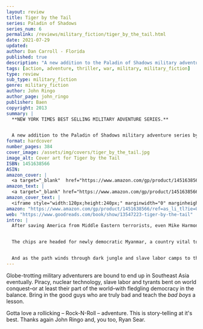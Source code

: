 ```yaml
---
layout: review
title: Tiger by the Tail
series: Paladin of Shadows
series_num: 6
permalink: /reviews/military_fiction/tiger_by_the_tail.html
date: 2021-07-29
updated: 
author: Dan Carroll - Florida
published: true
description: "A new addition to the Paladin of Shadows military adventure series by multiple New York Times best seller John Ringo and Ryan Sear.  Sequel to Ghost, Kildar, Choosers of the Slain, Unto the Breach and A Deeper Blue."
tags: [action, adventure, thriller, war, military, military_fiction]
type: review
sub_type: military_fiction
genre: military_fiction
author: John Ringo
author_page: john_ringo
publisher: Baen
copyright: 2013
summary: |
  **NEW YORK TIMES BEST SELLING MILITARY ADVENTURE SERIES.**


  A new addition to the Paladin of Shadows military adventure series by multiple New York Times best seller John Ringo and Ryan Sear.  Sequel to Ghost, Kildar, Choosers of the Slain, Unto the Breach and A Deeper Blue.
format: hardcover
number_pages: 384
cover_image: /assets/img/covers/tiger_by_the_tail.jpg
image_alt: Cover art for Tiger by the Tail
ISBN: 1451638566
ASIN: 
amazon_cover: |
  <a target="_blank"  href="https://www.amazon.com/gp/product/1451638566/ref=as_li_tl?ie=UTF8&camp=1789&creative=9325&creativeASIN=1451638566&linkCode=as2&tag=floridan21-20&linkId=b2a5b3a1c6b61d9e624c5d820009e43f"><img border="0" src="//ws-na.amazon-adsystem.com/widgets/q?_encoding=UTF8&MarketPlace=US&ASIN=1451638566&ServiceVersion=20070822&ID=AsinImage&WS=1&Format=_SL250_&tag=floridan21-20" ></a>
amazon_text: |
  <a target="_blank" href="https://www.amazon.com/gp/product/1451638566/ref=as_li_tl?ie=UTF8&camp=1789&creative=9325&creativeASIN=1451638566&linkCode=as2&tag=floridan21-20&linkId=f3a36a15d0c1407c78395b6035bc7e7b">Tiger by the Tail (Paladin of Shadows)</a>
amazon_cover_text: |
  <iframe style="width:120px;height:240px;" marginwidth="0" marginheight="0" scrolling="no" frameborder="0" src="//ws-na.amazon-adsystem.com/widgets/q?ServiceVersion=20070822&OneJS=1&Operation=GetAdHtml&MarketPlace=US&source=ac&ref=tf_til&ad_type=product_link&tracking_id=floridan21-20&marketplace=amazon&amp;region=US&placement=1451638566&asins=1451638566&linkId=44d1ebfe061c103337a590b13af85dce&show_border=false&link_opens_in_new_window=false&price_color=333333&title_color=0066c0&bg_color=ffffff"></iframe>
amazon: "https://www.amazon.com/gp/product/1451638566/ref=as_li_tl?ie=UTF8&tag=floridan21-20&camp=1789&creative=9325&linkCode=as2&creativeASIN=1451638566&linkId=8304d21426d23b03d9a29514fc7711db"
web: "https://www.goodreads.com/book/show/13547223-tiger-by-the-tail"
intro: |
  After saving America from Middle Eastern terrorists, even Mike Harmon and the Keldara could use a vacation. Of course, the Kildar’s idea of a vacation includes taking down pirates in the Singapore Straits. But when he finds computer chips designed to run nuclear reactors in the pirate booty, Harmon has a new mission thrust upon him—discover how bottom feeding thieves got their hands on top-secret technology.


  The chips are headed for newly democratic Myanmar, a country vital to American interests in the region.  Now Harmon finds himself in a desperate race to learn who stole the chips and why. From glittering Hong Kong to the slums of Thailand to the swamps of Myanmar, Harmon and his Keldara team follow a trail of death and deceit across the glittering underbelly of Southeast Asia.  


  And as the path winds through dark jungle and slave labor camps to the heart of newborn democracy, Harmon must devise a way to prevent the nasty overthrow of a nation’s capital by totalitarian tyrants.  But if there’s one thing Mike and the Keldara specialize in, it’s doing what it takes to give freedom a chance. 
---
```


Globe-trotting military adventurers are bound to end up in Southeast Asia eventually. Piracy, nuclear technology, slave labor and tyrants bent on world conquest–or at least their part of the world–with fledgling democracy in the balance. Bring in the good guys who are truly bad and teach the *bad boys* a lesson.

Gotta love a rollicking – Rock-N-Roll – adventure. This is story-telling at it's best. Thanks again John Ringo and, you too, Ryan Sear.
